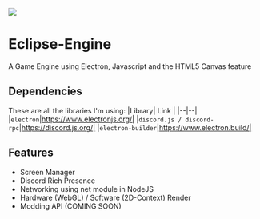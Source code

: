 ![](https://n1ghtthef0x.github.io/Logo_EclipseEngine_Transparent.png)
# Eclipse-Engine
A Game Engine using Electron, Javascript and the HTML5 Canvas feature
## Dependencies
These are all the libraries I'm using:
|Library| Link |
|--|--|
|`electron`|https://www.electronjs.org/|
|`discord.js / discord-rpc`|https://discord.js.org/|
|`electron-builder`|https://www.electron.build/|
## Features

 - Screen Manager
 - Discord Rich Presence
 - Networking using net module in NodeJS
 - Hardware (WebGL) / Software (2D-Context) Render
 - Modding API (COMING SOON)
